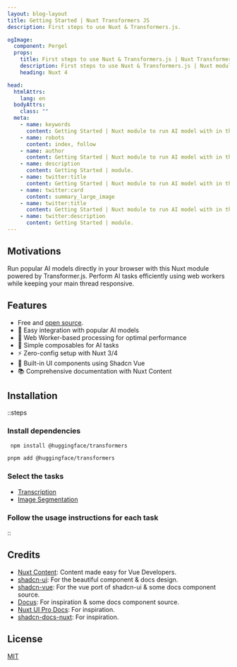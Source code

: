 ```yaml
---
layout: blog-layout
title: Getting Started | Nuxt Transformers JS
description: First steps to use Nuxt & Transformers.js.

ogImage:
  component: Pergel
  props:
    title: First steps to use Nuxt & Transformers.js | Nuxt Transformers JS
    description: First steps to use Nuxt & Transformers.js | Nuxt module powered by Transformers.js.
    heading: Nuxt 4

head:
  htmlAttrs:
    lang: en
  bodyAttrs:
    class: ""
  meta:
    - name: keywords
      content: Getting Started | Nuxt module to run AI model with in the browser using Web Workers and Transformers.js
    - name: robots
      content: index, follow
    - name: author
      content: Getting Started | Nuxt module to run AI model with in the browser using Web Workers and Transformers.js
    - name: description
      content: Getting Started | module.
    - name: twitter:title
      content: Getting Started | Nuxt module to run AI model with in the browser using Web Workers and Transformers.js
    - name: twitter:card
      content: summary_large_image
    - name: twitter:title
      content: Getting Started | Nuxt module to run AI model with in the browser using Web Workers and Transformers.js
    - name: twitter:description
      content: Getting Started | module.
---
```


<div class="mx-auto container">

## Motivations

Run popular AI models directly in your browser with this Nuxt module powered by Transformer.js. Perform AI tasks efficiently using web workers while keeping your main thread responsive.

## Features

- Free and [open source](https://github.com/leamsigc/nuxt-transformer-js).
- 🤖 Easy integration with popular AI models
- 🚀 Web Worker-based processing for optimal performance
- 🧩 Simple composables for AI tasks
- ⚡ Zero-config setup with Nuxt 3/4
- 🎨 Built-in UI components using Shadcn Vue
- 📚 Comprehensive documentation with Nuxt Content



## Installation


::steps
### Install dependencies

```bash [npm]
 npm install @huggingface/transformers
```

```bash [pnpm]
pnpm add @huggingface/transformers
```

### Select the tasks
- [ Transcription ](/docs/tasks/transcription)
- [ Image Segmentation ](/docs/tasks/image-segmentation)


### Follow the usage instructions for each task

::







## Credits

- [Nuxt Content](https://content.nuxt.com/): Content made easy for Vue Developers.
- [shadcn-ui](https://ui.shadcn.com/): For the beautiful component & docs design.
- [shadcn-vue](https://www.shadcn-vue.com/): For the vue port of shadcn-ui & some docs component source.
- [Docus](https://docus.dev/): For inspiration & some docs component source.
- [Nuxt UI Pro Docs](https://docs-template.nuxt.dev/): For inspiration.
- [shadcn-docs-nuxt](https://github.com/ZTL-UwU/shadcn-docs-nuxt): For inspiration.


## License

[MIT](https://github.com/ZTL-UwU/shadcn-docs-nuxt/blob/main/LICENSE)


</div>

